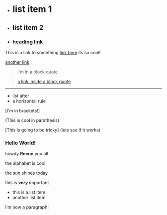 - # list item 1
- ## list item 2
- ### [heading link](https://www.google.com)

This is a link to something [link here](https://www.google.com) its so cool!

[another link](https://www.google.com)


> i'm in a block quote

> [a link inside a block quote](https://www.google.com)

---

- list after 
- a horizontal rule

[I'm in brackets!]

(This is cool in parathesis)

[This is going to be tricky] (lets see if it works)

### Hello World!

howdy **Recon** you all

the alphabet is cool

the *sun* shines today

this is ***very*** important

- this is a list item
- another list item

i'm now a paragraph!
